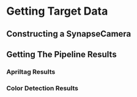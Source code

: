 # Getting Target Data

## Constructing a SynapseCamera



## Getting The Pipeline Results



### Apriltag Results



### Color Detection Results

